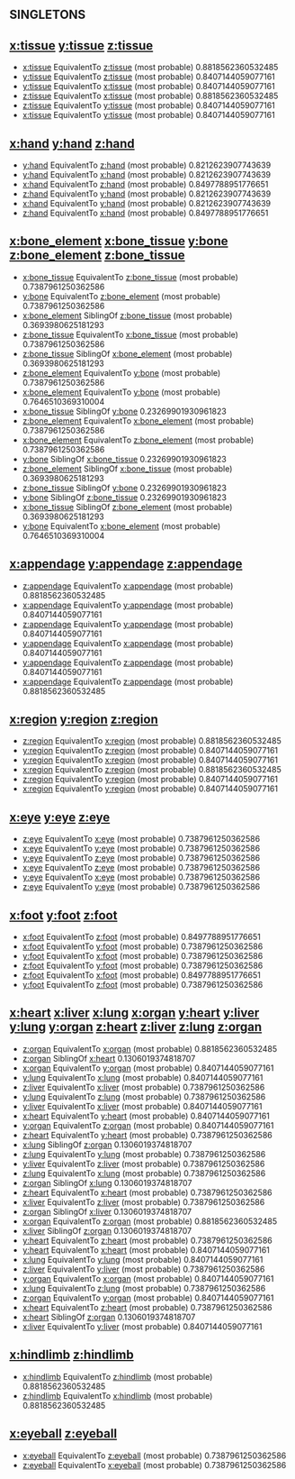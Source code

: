 ## SINGLETONS


## [x:tissue](http://example.org/x/tissue) [y:tissue](http://example.org/y/tissue) [z:tissue](http://example.org/z/tissue)

- [x:tissue](http://example.org/x/tissue) EquivalentTo [z:tissue](http://example.org/z/tissue)	(most probable)	0.8818562360532485
- [y:tissue](http://example.org/y/tissue) EquivalentTo [z:tissue](http://example.org/z/tissue)	(most probable)	0.8407144059077161
- [y:tissue](http://example.org/y/tissue) EquivalentTo [x:tissue](http://example.org/x/tissue)	(most probable)	0.8407144059077161
- [z:tissue](http://example.org/z/tissue) EquivalentTo [x:tissue](http://example.org/x/tissue)	(most probable)	0.8818562360532485
- [z:tissue](http://example.org/z/tissue) EquivalentTo [y:tissue](http://example.org/y/tissue)	(most probable)	0.8407144059077161
- [x:tissue](http://example.org/x/tissue) EquivalentTo [y:tissue](http://example.org/y/tissue)	(most probable)	0.8407144059077161

## [x:hand](http://example.org/x/hand) [y:hand](http://example.org/y/hand) [z:hand](http://example.org/z/hand)

- [y:hand](http://example.org/y/hand) EquivalentTo [z:hand](http://example.org/z/hand)	(most probable)	0.8212623907743639
- [y:hand](http://example.org/y/hand) EquivalentTo [x:hand](http://example.org/x/hand)	(most probable)	0.8212623907743639
- [x:hand](http://example.org/x/hand) EquivalentTo [z:hand](http://example.org/z/hand)	(most probable)	0.8497788951776651
- [z:hand](http://example.org/z/hand) EquivalentTo [y:hand](http://example.org/y/hand)	(most probable)	0.8212623907743639
- [x:hand](http://example.org/x/hand) EquivalentTo [y:hand](http://example.org/y/hand)	(most probable)	0.8212623907743639
- [z:hand](http://example.org/z/hand) EquivalentTo [x:hand](http://example.org/x/hand)	(most probable)	0.8497788951776651

## [x:bone_element](http://example.org/x/bone_element) [x:bone_tissue](http://example.org/x/bone_tissue) [y:bone](http://example.org/y/bone) [z:bone_element](http://example.org/z/bone_element) [z:bone_tissue](http://example.org/z/bone_tissue)

- [x:bone_tissue](http://example.org/x/bone_tissue) EquivalentTo [z:bone_tissue](http://example.org/z/bone_tissue)	(most probable)	0.7387961250362586
- [y:bone](http://example.org/y/bone) EquivalentTo [z:bone_element](http://example.org/z/bone_element)	(most probable)	0.7387961250362586
- [x:bone_element](http://example.org/x/bone_element) SiblingOf [z:bone_tissue](http://example.org/z/bone_tissue)	(most probable)	0.3693980625181293
- [z:bone_tissue](http://example.org/z/bone_tissue) EquivalentTo [x:bone_tissue](http://example.org/x/bone_tissue)	(most probable)	0.7387961250362586
- [z:bone_tissue](http://example.org/z/bone_tissue) SiblingOf [x:bone_element](http://example.org/x/bone_element)	(most probable)	0.3693980625181293
- [z:bone_element](http://example.org/z/bone_element) EquivalentTo [y:bone](http://example.org/y/bone)	(most probable)	0.7387961250362586
- [x:bone_element](http://example.org/x/bone_element) EquivalentTo [y:bone](http://example.org/y/bone)	(most probable)	0.7646510369310004
- [x:bone_tissue](http://example.org/x/bone_tissue) SiblingOf [y:bone](http://example.org/y/bone)		0.23269901930961823
- [z:bone_element](http://example.org/z/bone_element) EquivalentTo [x:bone_element](http://example.org/x/bone_element)	(most probable)	0.7387961250362586
- [x:bone_element](http://example.org/x/bone_element) EquivalentTo [z:bone_element](http://example.org/z/bone_element)	(most probable)	0.7387961250362586
- [y:bone](http://example.org/y/bone) SiblingOf [x:bone_tissue](http://example.org/x/bone_tissue)		0.23269901930961823
- [z:bone_element](http://example.org/z/bone_element) SiblingOf [x:bone_tissue](http://example.org/x/bone_tissue)	(most probable)	0.3693980625181293
- [z:bone_tissue](http://example.org/z/bone_tissue) SiblingOf [y:bone](http://example.org/y/bone)		0.23269901930961823
- [y:bone](http://example.org/y/bone) SiblingOf [z:bone_tissue](http://example.org/z/bone_tissue)		0.23269901930961823
- [x:bone_tissue](http://example.org/x/bone_tissue) SiblingOf [z:bone_element](http://example.org/z/bone_element)	(most probable)	0.3693980625181293
- [y:bone](http://example.org/y/bone) EquivalentTo [x:bone_element](http://example.org/x/bone_element)	(most probable)	0.7646510369310004

## [x:appendage](http://example.org/x/appendage) [y:appendage](http://example.org/y/appendage) [z:appendage](http://example.org/z/appendage)

- [z:appendage](http://example.org/z/appendage) EquivalentTo [x:appendage](http://example.org/x/appendage)	(most probable)	0.8818562360532485
- [x:appendage](http://example.org/x/appendage) EquivalentTo [y:appendage](http://example.org/y/appendage)	(most probable)	0.8407144059077161
- [z:appendage](http://example.org/z/appendage) EquivalentTo [y:appendage](http://example.org/y/appendage)	(most probable)	0.8407144059077161
- [y:appendage](http://example.org/y/appendage) EquivalentTo [x:appendage](http://example.org/x/appendage)	(most probable)	0.8407144059077161
- [y:appendage](http://example.org/y/appendage) EquivalentTo [z:appendage](http://example.org/z/appendage)	(most probable)	0.8407144059077161
- [x:appendage](http://example.org/x/appendage) EquivalentTo [z:appendage](http://example.org/z/appendage)	(most probable)	0.8818562360532485

## [x:region](http://example.org/x/region) [y:region](http://example.org/y/region) [z:region](http://example.org/z/region)

- [z:region](http://example.org/z/region) EquivalentTo [x:region](http://example.org/x/region)	(most probable)	0.8818562360532485
- [y:region](http://example.org/y/region) EquivalentTo [z:region](http://example.org/z/region)	(most probable)	0.8407144059077161
- [y:region](http://example.org/y/region) EquivalentTo [x:region](http://example.org/x/region)	(most probable)	0.8407144059077161
- [x:region](http://example.org/x/region) EquivalentTo [z:region](http://example.org/z/region)	(most probable)	0.8818562360532485
- [z:region](http://example.org/z/region) EquivalentTo [y:region](http://example.org/y/region)	(most probable)	0.8407144059077161
- [x:region](http://example.org/x/region) EquivalentTo [y:region](http://example.org/y/region)	(most probable)	0.8407144059077161

## [x:eye](http://example.org/x/eye) [y:eye](http://example.org/y/eye) [z:eye](http://example.org/z/eye)

- [z:eye](http://example.org/z/eye) EquivalentTo [x:eye](http://example.org/x/eye)	(most probable)	0.7387961250362586
- [x:eye](http://example.org/x/eye) EquivalentTo [y:eye](http://example.org/y/eye)	(most probable)	0.7387961250362586
- [y:eye](http://example.org/y/eye) EquivalentTo [z:eye](http://example.org/z/eye)	(most probable)	0.7387961250362586
- [x:eye](http://example.org/x/eye) EquivalentTo [z:eye](http://example.org/z/eye)	(most probable)	0.7387961250362586
- [y:eye](http://example.org/y/eye) EquivalentTo [x:eye](http://example.org/x/eye)	(most probable)	0.7387961250362586
- [z:eye](http://example.org/z/eye) EquivalentTo [y:eye](http://example.org/y/eye)	(most probable)	0.7387961250362586

## [x:foot](http://example.org/x/foot) [y:foot](http://example.org/y/foot) [z:foot](http://example.org/z/foot)

- [x:foot](http://example.org/x/foot) EquivalentTo [z:foot](http://example.org/z/foot)	(most probable)	0.8497788951776651
- [x:foot](http://example.org/x/foot) EquivalentTo [y:foot](http://example.org/y/foot)	(most probable)	0.7387961250362586
- [y:foot](http://example.org/y/foot) EquivalentTo [x:foot](http://example.org/x/foot)	(most probable)	0.7387961250362586
- [z:foot](http://example.org/z/foot) EquivalentTo [y:foot](http://example.org/y/foot)	(most probable)	0.7387961250362586
- [z:foot](http://example.org/z/foot) EquivalentTo [x:foot](http://example.org/x/foot)	(most probable)	0.8497788951776651
- [y:foot](http://example.org/y/foot) EquivalentTo [z:foot](http://example.org/z/foot)	(most probable)	0.7387961250362586

## [x:heart](http://example.org/x/heart) [x:liver](http://example.org/x/liver) [x:lung](http://example.org/x/lung) [x:organ](http://example.org/x/organ) [y:heart](http://example.org/y/heart) [y:liver](http://example.org/y/liver) [y:lung](http://example.org/y/lung) [y:organ](http://example.org/y/organ) [z:heart](http://example.org/z/heart) [z:liver](http://example.org/z/liver) [z:lung](http://example.org/z/lung) [z:organ](http://example.org/z/organ)

- [z:organ](http://example.org/z/organ) EquivalentTo [x:organ](http://example.org/x/organ)	(most probable)	0.8818562360532485
- [z:organ](http://example.org/z/organ) SiblingOf [x:heart](http://example.org/x/heart)		0.1306019374818707
- [x:organ](http://example.org/x/organ) EquivalentTo [y:organ](http://example.org/y/organ)	(most probable)	0.8407144059077161
- [y:lung](http://example.org/y/lung) EquivalentTo [x:lung](http://example.org/x/lung)	(most probable)	0.8407144059077161
- [z:liver](http://example.org/z/liver) EquivalentTo [x:liver](http://example.org/x/liver)	(most probable)	0.7387961250362586
- [y:lung](http://example.org/y/lung) EquivalentTo [z:lung](http://example.org/z/lung)	(most probable)	0.7387961250362586
- [y:liver](http://example.org/y/liver) EquivalentTo [x:liver](http://example.org/x/liver)	(most probable)	0.8407144059077161
- [x:heart](http://example.org/x/heart) EquivalentTo [y:heart](http://example.org/y/heart)	(most probable)	0.8407144059077161
- [y:organ](http://example.org/y/organ) EquivalentTo [z:organ](http://example.org/z/organ)	(most probable)	0.8407144059077161
- [z:heart](http://example.org/z/heart) EquivalentTo [y:heart](http://example.org/y/heart)	(most probable)	0.7387961250362586
- [x:lung](http://example.org/x/lung) SiblingOf [z:organ](http://example.org/z/organ)		0.1306019374818707
- [z:lung](http://example.org/z/lung) EquivalentTo [y:lung](http://example.org/y/lung)	(most probable)	0.7387961250362586
- [y:liver](http://example.org/y/liver) EquivalentTo [z:liver](http://example.org/z/liver)	(most probable)	0.7387961250362586
- [z:lung](http://example.org/z/lung) EquivalentTo [x:lung](http://example.org/x/lung)	(most probable)	0.7387961250362586
- [z:organ](http://example.org/z/organ) SiblingOf [x:lung](http://example.org/x/lung)		0.1306019374818707
- [z:heart](http://example.org/z/heart) EquivalentTo [x:heart](http://example.org/x/heart)	(most probable)	0.7387961250362586
- [x:liver](http://example.org/x/liver) EquivalentTo [z:liver](http://example.org/z/liver)	(most probable)	0.7387961250362586
- [z:organ](http://example.org/z/organ) SiblingOf [x:liver](http://example.org/x/liver)		0.1306019374818707
- [x:organ](http://example.org/x/organ) EquivalentTo [z:organ](http://example.org/z/organ)	(most probable)	0.8818562360532485
- [x:liver](http://example.org/x/liver) SiblingOf [z:organ](http://example.org/z/organ)		0.1306019374818707
- [y:heart](http://example.org/y/heart) EquivalentTo [z:heart](http://example.org/z/heart)	(most probable)	0.7387961250362586
- [y:heart](http://example.org/y/heart) EquivalentTo [x:heart](http://example.org/x/heart)	(most probable)	0.8407144059077161
- [x:lung](http://example.org/x/lung) EquivalentTo [y:lung](http://example.org/y/lung)	(most probable)	0.8407144059077161
- [z:liver](http://example.org/z/liver) EquivalentTo [y:liver](http://example.org/y/liver)	(most probable)	0.7387961250362586
- [y:organ](http://example.org/y/organ) EquivalentTo [x:organ](http://example.org/x/organ)	(most probable)	0.8407144059077161
- [x:lung](http://example.org/x/lung) EquivalentTo [z:lung](http://example.org/z/lung)	(most probable)	0.7387961250362586
- [z:organ](http://example.org/z/organ) EquivalentTo [y:organ](http://example.org/y/organ)	(most probable)	0.8407144059077161
- [x:heart](http://example.org/x/heart) EquivalentTo [z:heart](http://example.org/z/heart)	(most probable)	0.7387961250362586
- [x:heart](http://example.org/x/heart) SiblingOf [z:organ](http://example.org/z/organ)		0.1306019374818707
- [x:liver](http://example.org/x/liver) EquivalentTo [y:liver](http://example.org/y/liver)	(most probable)	0.8407144059077161

## [x:hindlimb](http://example.org/x/hindlimb) [z:hindlimb](http://example.org/z/hindlimb)

- [x:hindlimb](http://example.org/x/hindlimb) EquivalentTo [z:hindlimb](http://example.org/z/hindlimb)	(most probable)	0.8818562360532485
- [z:hindlimb](http://example.org/z/hindlimb) EquivalentTo [x:hindlimb](http://example.org/x/hindlimb)	(most probable)	0.8818562360532485

## [x:eyeball](http://example.org/x/eyeball) [z:eyeball](http://example.org/z/eyeball)

- [x:eyeball](http://example.org/x/eyeball) EquivalentTo [z:eyeball](http://example.org/z/eyeball)	(most probable)	0.7387961250362586
- [z:eyeball](http://example.org/z/eyeball) EquivalentTo [x:eyeball](http://example.org/x/eyeball)	(most probable)	0.7387961250362586

